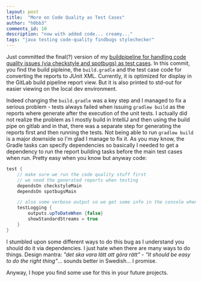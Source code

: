 ```yaml
---
layout: post
title:  "More on Code Quality as Test Cases"
author: "h0bb3"
comments_id: 10
description: "now with added code... creamy..."
tags: "java testing code-quality findbugs stylechecker"
---
```

Just committed the final(?) version of my [buildpipeline for handling code quality issues (via checkstyle and spotbugs) as test cases](https://github.com/tobias-dv-lnu/log/tree/main/code/gitlab-code-quality-as-unit-tests). In this commit, you find the build pipleine, the `build.gradle` and the test case code for converting the reports to JUnit XML. Currently, it is optimized for display in the GitLab build pipeline report view. But it is also printed to std-out for easier viewing on the local dev environment.

Indeed changing the `build.gradle` was a key step and I managed to fix a serious problem - tests always failed when issuing `gradlew build`  as the reports where generate after the execution of the unit tests. I actually did not realize the problem as I mostly build in IntelliJ and then using the build pipe on gitlab and in that, there was a separate step for generating the reports first and then running the tests. Not being able to run `gradlew build`  is a major downside so I'm glad I manage to fix it. As you may know, the Gradle tasks can specify dependencies so basically I needed to get a dependency to run the report building tasks before the main test cases when run. Pretty easy when you know but anyway code:

```java
test {
    // make sure we run the code quality stuff first
    // we need the generated reports when testing
    dependsOn checkstyleMain
    dependsOn spotbugsMain

    // also some verbose output so we get some info in the console when we run tests
    testLogging {
        outputs.upToDateWhen {false}
        showStandardStreams = true
    }
}
```

I stumbled upon some different ways to do this bug as I understand you should do it via dependencies. I just hate when there are many ways to do things. Design mantra: *"det ska vara lätt att göra rätt"* - *"It should be easy to do the right thing"*... sounds better in Swedish... I promise.

Anyway, I hope you find some use for this in your future projects.
